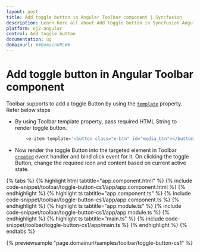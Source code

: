 ```yaml
---
layout: post
title: Add toggle button in Angular Toolbar component | Syncfusion
description: Learn here all about Add toggle button in Syncfusion Angular Toolbar component of Syncfusion Essential JS 2 and more.
platform: ej2-angular
control: Add toggle button 
documentation: ug
domainurl: ##DomainURL##
---
```


# Add toggle button in Angular Toolbar component

Toolbar supports to add a toggle Button by using the [`template`](https://ej2.syncfusion.com/angular/documentation/api/toolbar/item#template) property. Refer below steps

* By using Toolbar template property, pass required HTML String to render toggle button.

  ```typescript
      <e-item template='<button class="e-btn" id="media_btn"></button>'></e-item>
  ```

* Now render the toggle Button into the targeted element in Toolbar [`created`](https://ej2.syncfusion.com/angular/documentation/api/toolbar#created) event handler and bind click event for it.  On clicking the toggle Button, change the required icon and content based on current active state.

{% tabs %}
{% highlight html tabtitle="app.component.html" %}
{% include code-snippet/toolbar/toggle-button-cs1/app/app.component.html %}
{% endhighlight %}
{% highlight ts tabtitle="app.component.ts" %}
{% include code-snippet/toolbar/toggle-button-cs1/app/app.component.ts %}
{% endhighlight %}
{% highlight ts tabtitle="app.module.ts" %}
{% include code-snippet/toolbar/toggle-button-cs1/app/app.module.ts %}
{% endhighlight %}
{% highlight ts tabtitle="main.ts" %}
{% include code-snippet/toolbar/toggle-button-cs1/app/main.ts %}
{% endhighlight %}
{% endtabs %}
  
{% previewsample "page.domainurl/samples/toolbar/toggle-button-cs1" %}